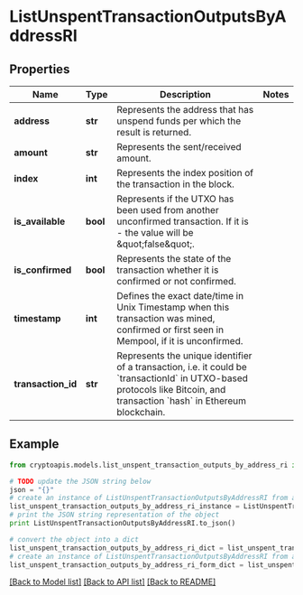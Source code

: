 # ListUnspentTransactionOutputsByAddressRI


## Properties
Name | Type | Description | Notes
------------ | ------------- | ------------- | -------------
**address** | **str** | Represents the address that has unspend funds per which the result is returned. | 
**amount** | **str** | Represents the sent/received amount. | 
**index** | **int** | Represents the index position of the transaction in the block. | 
**is_available** | **bool** | Represents if the UTXO has been used from another unconfirmed transaction. If it is - the value will be \&quot;false\&quot;. | 
**is_confirmed** | **bool** | Represents the state of the transaction whether it is confirmed or not confirmed. | 
**timestamp** | **int** | Defines the exact date/time in Unix Timestamp when this transaction was mined, confirmed or first seen in Mempool, if it is unconfirmed. | 
**transaction_id** | **str** | Represents the unique identifier of a transaction, i.e. it could be &#x60;transactionId&#x60; in UTXO-based protocols like Bitcoin, and transaction &#x60;hash&#x60; in Ethereum blockchain. | 

## Example

```python
from cryptoapis.models.list_unspent_transaction_outputs_by_address_ri import ListUnspentTransactionOutputsByAddressRI

# TODO update the JSON string below
json = "{}"
# create an instance of ListUnspentTransactionOutputsByAddressRI from a JSON string
list_unspent_transaction_outputs_by_address_ri_instance = ListUnspentTransactionOutputsByAddressRI.from_json(json)
# print the JSON string representation of the object
print ListUnspentTransactionOutputsByAddressRI.to_json()

# convert the object into a dict
list_unspent_transaction_outputs_by_address_ri_dict = list_unspent_transaction_outputs_by_address_ri_instance.to_dict()
# create an instance of ListUnspentTransactionOutputsByAddressRI from a dict
list_unspent_transaction_outputs_by_address_ri_form_dict = list_unspent_transaction_outputs_by_address_ri.from_dict(list_unspent_transaction_outputs_by_address_ri_dict)
```
[[Back to Model list]](../README.md#documentation-for-models) [[Back to API list]](../README.md#documentation-for-api-endpoints) [[Back to README]](../README.md)


